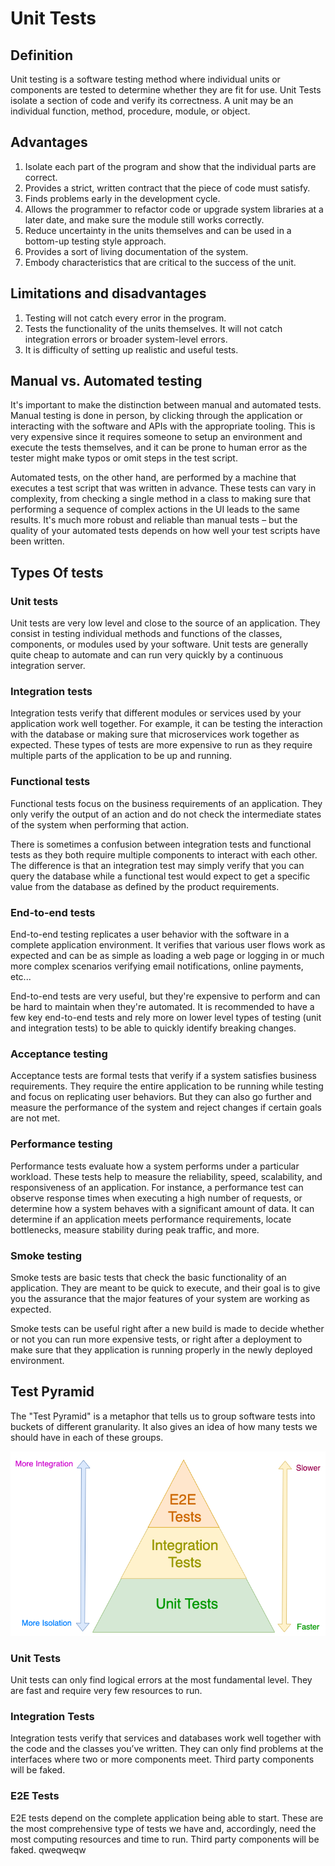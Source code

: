 # Unit Tests
## Definition
Unit testing is a software testing method where individual units or components are tested to determine whether they are fit for use. 
Unit Tests isolate a section of code and verify its correctness. A unit may be an individual function, method, procedure, module, 
or object.

## Advantages
1.  Isolate each part of the program and show that the individual parts are correct.
2.  Provides a strict, written contract that the piece of code must satisfy.
3.  Finds problems early in the development cycle. 
4.  Allows the programmer to refactor code or upgrade system libraries at a later date, and make sure the module still works correctly.
5.  Reduce uncertainty in the units themselves and can be used in a bottom-up testing style approach. 
6.  Provides a sort of living documentation of the system.
7.  Embody characteristics that are critical to the success of the unit.

## Limitations and disadvantages
1. Testing will not catch every error in the program.
2. Tests the functionality of the units themselves. It will not catch integration errors or broader system-level errors.
3. It is difficulty of setting up realistic and useful tests.

## Manual vs. Automated testing
It's important to make the distinction between manual and automated tests. Manual testing is done in person, by clicking through the 
application or interacting with the software and APIs with the appropriate tooling. This is very expensive since it requires someone to setup 
an environment and execute the tests themselves, and it can be prone to human error as the tester might make typos or omit steps in the test script.

Automated tests, on the other hand, are performed by a machine that executes a test script that was written in advance. These tests can vary in complexity, 
from checking a single method in a class to making sure that performing a sequence of complex actions in the UI leads to the same results. It's much more 
robust and reliable than manual tests – but the quality of your automated tests depends on how well your test scripts have been written.

## Types Of tests

### Unit tests

Unit tests are very low level and close to the source of an application. They consist in testing individual methods and functions of the classes, components, 
or modules used by your software. Unit tests are generally quite cheap to automate and can run very quickly by a continuous integration server.

### Integration tests

Integration tests verify that different modules or services used by your application work well together. For example, it can be testing the interaction with 
the database or making sure that microservices work together as expected. These types of tests are more expensive to run as they require multiple parts of the 
application to be up and running.

### Functional tests

Functional tests focus on the business requirements of an application. They only verify the output of an action and do not check the intermediate states of the 
system when performing that action.

There is sometimes a confusion between integration tests and functional tests as they both require multiple components to interact with each other. The difference 
is that an integration test may simply verify that you can query the database while a functional test would expect to get a specific value from the database as defined 
by the product requirements.

### End-to-end tests

End-to-end testing replicates a user behavior with the software in a complete application environment. It verifies that various user flows work as expected and can be 
as simple as loading a web page or logging in or much more complex scenarios verifying email notifications, online payments, etc...

End-to-end tests are very useful, but they're expensive to perform and can be hard to maintain when they're automated. It is recommended to have a few key end-to-end 
tests and rely more on lower level types of testing (unit and integration tests) to be able to quickly identify breaking changes.

### Acceptance testing

Acceptance tests are formal tests that verify if a system satisfies business requirements. They require the entire application to be running while testing and focus on 
replicating user behaviors. But they can also go further and measure the performance of the system and reject changes if certain goals are not met.

### Performance testing

Performance tests evaluate how a system performs under a particular workload. These tests help to measure the reliability, speed, scalability, and responsiveness of an 
application. For instance, a performance test can observe response times when executing a high number of requests, or determine how a system behaves with a significant 
amount of data. It can determine if an application meets performance requirements, locate bottlenecks, measure stability during peak traffic, and more.

### Smoke testing

Smoke tests are basic tests that check the basic functionality of an application. They are meant to be quick to execute, and their goal is to give you the assurance 
that the major features of your system are working as expected.

Smoke tests can be useful right after a new build is made to decide whether or not you can run more expensive tests, or right after a deployment to make sure that they 
application is running properly in the newly deployed environment.

## Test Pyramid
The "Test Pyramid" is a metaphor that tells us to group software tests into buckets of different granularity. It also gives an idea of how many tests we should have 
in each of these groups.

![Test Pyramid](TestPyramid.drawio.png)

### Unit Tests

Unit tests can only find logical errors at the most fundamental level. They are fast and require very few resources to run.

### Integration Tests

Integration tests verify that services and databases work well together with the code and the classes you’ve written. They can only find problems at the interfaces where 
two or more components meet. Third party components will be faked.

### E2E Tests
E2E tests depend on the complete application being able to start. These are the most comprehensive type of tests we have and, accordingly, need the most computing
resources and time to run. Third party components will be faked. qweqweqw

